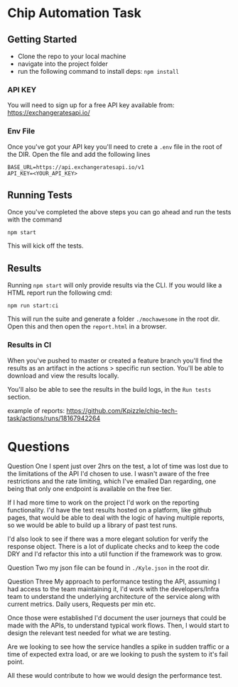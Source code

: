 # Chip Automation Task

## Getting Started

- Clone the repo to your local machine
- navigate into the project folder
- run the following command to install deps: `npm install`

### API KEY

You will need to sign up for a free API key available from: https://exchangeratesapi.io/

### Env File

Once you've got your API key you'll need to crete a `.env` file in the root of the DIR. Open the file and add the following lines

```.env
BASE_URL=https://api.exchangeratesapi.io/v1
API_KEY=<YOUR_API_KEY>
```

## Running Tests

Once you've completed the above steps you can go ahead and run the tests with the command

`npm start`

This will kick off the tests.

## Results

Running `npm start` will only provide results via the CLI. If you would like a HTML report run the following cmd:

`npm run start:ci`

This will run the suite and generate a folder `./mochawesome` in the root dir. Open this and then open the `report.html` in a browser.

### Results in CI

When you've pushed to master or created a feature branch you'll find the results as an artifact in the actions > specific run section. You'll be able to download and view the results locally.

You'll also be able to see the results in the build logs, in the `Run tests` section.

example of reports: https://github.com/Kpizzle/chip-tech-task/actions/runs/18167942264

# Questions

Question One
I spent just over 2hrs on the test, a lot of time was lost due to the limitations of the API I'd chosen to use. I wasn't aware of the free restrictions and the rate limiting, which I've emailed Dan regarding, one being that only one endpoint is available on the free tier.

If I had more time to work on the project I'd work on the reporting functionality. I'd have the test results hosted on a platform, like github pages, that would be able to deal with the logic of having multiple reports, so we would be able to build up a library of past test runs.

I'd also look to see if there was a more elegant solution for verify the response object. There is a lot of duplicate checks and to keep the code DRY and I'd refactor this into a util function if the framework was to grow.

Question Two
my json file can be found in `./Kyle.json` in the root dir.

Question Three
My approach to performance testing the API, assuming I had access to the team maintaining it, I'd work with the developers/Infra team to understand the underlying architecture of the service along with current metrics. Daily users, Requests per min etc.

Once those were established I'd document the user journeys that could be made with the APIs, to understand typical work flows. Then, I would start to design the relevant test needed for what we are testing.

Are we looking to see how the service handles a spike in sudden traffic or a time of expected extra load, or are we looking to push the system to it's fail point.

All these would contribute to how we would design the performance test.
